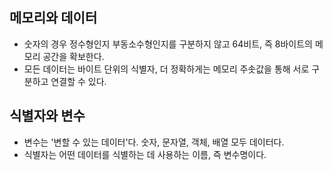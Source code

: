 ## 메모리와 데이터

- 숫자의 경우 정수형인지 부동소수형인지를 구분하지 않고 64비트, 즉 8바이트의 메모리 공간을 확보한다.
- 모든 데이터는 바이트 단위의 식별자, 더 정확하게는 메모리 주솟값을 통해 서로 구분하고 연결할 수 있다.

## 식별자와 변수

- 변수는 '변할 수 있는 데이터'다. 숫자, 문자열, 객체, 배열 모두 데이터다.
- 식별자는 어떤 데이터를 식별하는 데 사용하는 이름, 즉 변수명이다.
